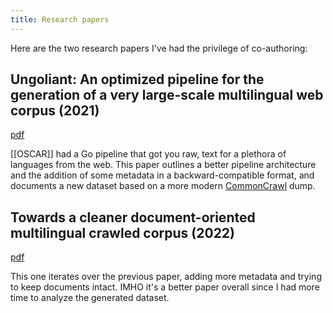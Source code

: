 ```yaml
---
title: Research papers
---
```


Here are the two research papers I've had the privilege of co-authoring:

## Ungoliant: An optimized pipeline for the generation of a very large-scale multilingual web corpus (2021)

[pdf](https://ids-pub.bsz-bw.de/frontdoor/deliver/index/docId/10468/file/Abadji_Suarez_Romary_Ungoliant_2021.pdf)

[[OSCAR]] had a Go pipeline that got you raw, text for a plethora of languages from the web.
This paper outlines a better pipeline architecture and the addition of some metadata in a backward-compatible format,
and documents a new dataset based on a more modern [CommonCrawl](https://commoncrawl.org/) dump.

## Towards a cleaner document-oriented multilingual crawled corpus (2022)

[pdf](https://aclanthology.org/2022.lrec-1.463.pdf)

This one iterates over the previous paper, adding more metadata and trying to keep documents intact.
IMHO it's a better paper overall since I had more time to analyze the generated dataset.
